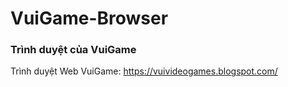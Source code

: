 # VuiGame-Browser
### Trình duyệt của VuiGame
Trình duyệt Web VuiGame: https://vuivideogames.blogspot.com/
